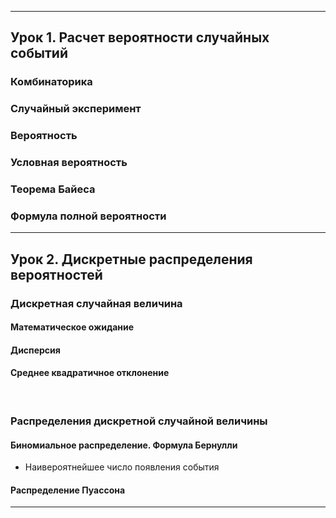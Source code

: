 ***
## Урок 1. Расчет вероятности случайных событий
### Комбинаторика
### Случайный эксперимент
### Вероятность
### Условная вероятность
### Теорема Байеса
### Формула полной вероятности

***
## Урок 2. Дискретные распределения вероятностей
### Дискретная случайная величина
#### Математическое ожидание
#### Дисперсия
#### Среднее квадратичное отклонение
<br>

### Распределения дискретной случайной величины
#### Биномиальное распределение. Формула Бернулли
* Наивероятнейшее число появления события
#### Распределение Пуассона

***
